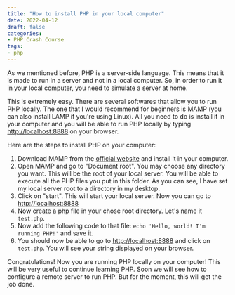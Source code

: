 ```yaml
---
title: "How to install PHP in your local computer"
date: 2022-04-12
draft: false
categories: 
- PHP Crash Course
tags:
- php
---
```


As we mentioned before, PHP is a server-side language. This means that it is made to run in a server and not in a local computer. So, in order to run it in your local computer, you need to simulate a server at home. 

This is extremely easy. There are several softwares that allow you to run PHP locally. The one that I would recommend for beginners is MAMP (you can also install LAMP if you're using Linux). All you need to do is install it in your computer and you will be able to run PHP locally by typing [http://localhost:8888](http://localhost:8888) on your browser.

Here are the steps to install PHP on your computer:

1. Download MAMP from the [official website](https://www.mamp.info/en/downloads/) and install it in your computer.
2. Open MAMP and go to "Document root". You may choose any directory you want. This will be the root of your local server. You will be able to execute all the PHP files you put in this folder. As you can see, I have set my local server root to a directory in my desktop.
3. Click on "start". This will start your local server. Now you can go to [http://localhost:8888](http://localhost:8888) 
4. Now create a php file in your chose root directory. Let's name it `test.php`.  
5. Now add the following code to that file: `echo 'Hello, world! I'm running PHP!'` and save it.
6. You should now be able to go to [http://localhost:8888](http://localhost:8888) and click on `test.php`. You will see your string displayed on your browser. 

Congratulations! Now you are running PHP locally on your computer! This will be very useful to continue learning PHP. Soon we will see how to configure a remote server to run PHP. But for the moment, this will get the job done.